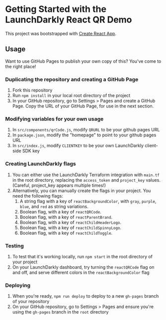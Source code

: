 # Getting Started with the LaunchDarkly React QR Demo

This project was bootstrapped with [Create React App](https://github.com/facebook/create-react-app).

## Usage

Want to use GitHub Pages to publish your own copy of this? You've come to the right place!

### Duplicating the repository and creating a GitHub Page
1. Fork this repository
1. Run `npm install` in your local root directory of the project
1. In your GitHub repository, go to Settings > Pages and create a GitHub Page. Copy the URL of your GitHub Page, for use in the next section.

### Modifying variables for your own usage
1. In `src/components/qrCode.js`, modify `QRURL` to be your github pages URL
1. In `package.json`, modify the "homepage" to point to your github pages URL
1. In `src/index.js`, modify `CLIENTKEY` to be your own LaunchDarkly client-side SDK key

### Creating LaunchDarkly flags
1. You can either use the LaunchDarkly Terraform integration with `main.tf` in the root directory, replacing the `access_token` and `project_key` values. (Careful, project_key appears multiple times!)
1. Alternatively, you can manually create the flags in your project. You need the following flags:
    1. A string flag with a key of `reactBackgroundColor`, with `gray`, `purple`, `blue`, and `red` as string variations. 
    1. Boolean flag, with a key of `reactQRCode`.
    1. Boolean flag, with a key of `reactParentBrand`.
    1. Boolean flag, with a key of `reactChildHeaderLogo`.
    1. Boolean flag, with a key of `reactChildSpinnyLogo`.
    1. Boolean flag, with a key of `reactChildToggle`.

### Testing
1. To test that it's working locally, run `npm start` in the root directory of your project
1. On your LaunchDarkly dashboard, try turning the `reactQRCode` flag on and off, and serve different colors in the `reactBackgroundColor` flag

### Deploying
1. When you're ready, `npm run deploy` to deploy to a new `gh-pages` branch of your repository
1. On your GitHub repository, go to Settings > Pages and ensure you're using the `gh-pages` branch in the `root` directory
